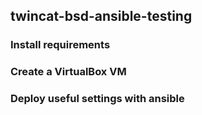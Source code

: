 ## twincat-bsd-ansible-testing

### Install requirements

### Create a VirtualBox VM

### Deploy useful settings with ansible
